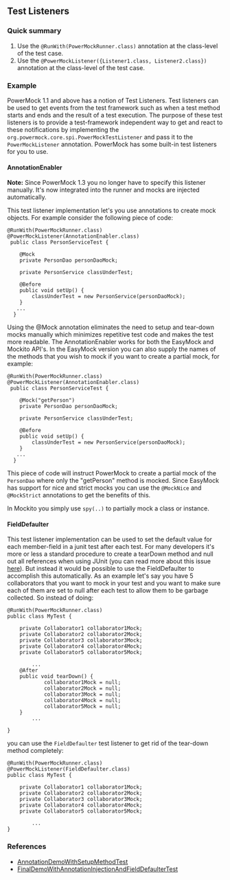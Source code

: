 ## Test Listeners ##

### Quick summary ###

  1. Use the `@RunWith(PowerMockRunner.class)` annotation at the class-level of the test case.
  1. Use the `@PowerMockListener({Listener1.class, Listener2.class})` annotation at the class-level of the test case.

### Example ###

PowerMock 1.1 and above has a notion of Test Listeners. Test listeners can be used to get events from the test framework such as when a test method starts and ends and the result of a test execution. The purpose of these test listeners is to provide a test-framework independent way to get and react to these notifications by implementing the `org.powermock.core.spi.PowerMockTestListener` and pass it to the `PowerMockListener` annotation. PowerMock has some built-in test listeners for you to use.

#### AnnotationEnabler ####
**Note:** Since PowerMock 1.3 you no longer have to specify this listener manually. It's now integrated into the runner and mocks are injected automatically.


This test listener implementation let's you use annotations to create mock objects. For example consider the following piece of code:
```
@RunWith(PowerMockRunner.class)
@PowerMockListener(AnnotationEnabler.class)
 public class PersonServiceTest {

 	@Mock
  	private PersonDao personDaoMock;

  	private PersonService classUnderTest;

  	@Before
  	public void setUp() {
  		classUnderTest = new PersonService(personDaoMock);
  	}
   ...
  }
```

Using the @Mock annotation eliminates the need to setup and tear-down mocks manually which minimizes repetitive test code and makes the test more readable. The AnnotationEnabler works for both the EasyMock and Mockito API's. In the EasyMock version you can also supply the names of the methods that you wish to mock if you want to create a partial mock, for example:

```
@RunWith(PowerMockRunner.class)
@PowerMockListener(AnnotationEnabler.class)
 public class PersonServiceTest {

 	@Mock("getPerson")
  	private PersonDao personDaoMock;

  	private PersonService classUnderTest;

  	@Before
  	public void setUp() {
  		classUnderTest = new PersonService(personDaoMock);
  	}
   ...
  }
```
This piece of code will instruct PowerMock to create a partial mock of the `PersonDao` where only the "getPerson" method is mocked. Since EasyMock has support for nice and strict mocks you can use the `@MockNice` and `@MockStrict` annotations to get the benefits of this.

In Mockito you simply use `spy(..)` to partially mock a class or instance.

#### FieldDefaulter ####
This test listener implementation can be used to set the default value for each member-field in a junit test after each test. For many developers it's more or less a standard procedure to create a tearDown method and null out all references when using JUnit (you can read more about this issue [here](http://blogs.atlassian.com/developer/2005/12/reducing_junit_memory_usage.html)). But instead it would be possible to use the FieldDefaulter to accomplish this automatically. As an example let's say you have 5 collaborators that you want to mock in your test and you want to make sure each of them are set to null after each test to allow them to be garbage collected. So instead of doing:
```
@RunWith(PowerMockRunner.class)
public class MyTest {
	
  	private Collaborator1 collaborator1Mock;
  	private Collaborator2 collaborator2Mock;
  	private Collaborator3 collaborator3Mock;
  	private Collaborator4 collaborator4Mock;
  	private Collaborator5 collaborator5Mock;

        ...
  	@After
  	public void tearDown() {
            collaborator1Mock = null;
            collaborator2Mock = null;
            collaborator3Mock = null;
            collaborator4Mock = null;
            collaborator5Mock = null;
  	}
        ...

}
```
you can use the `FieldDefaulter` test listener to get rid of the tear-down method completely:
```
@RunWith(PowerMockRunner.class)
@PowerMockListener(FieldDefaulter.class)
public class MyTest {
	
  	private Collaborator1 collaborator1Mock;
  	private Collaborator2 collaborator2Mock;
  	private Collaborator3 collaborator3Mock;
  	private Collaborator4 collaborator4Mock;
  	private Collaborator5 collaborator5Mock;

        ...
}
```


### References ###
  * [AnnotationDemoWithSetupMethodTest](https://github.com/jayway/powermock/blob/master/modules/module-test/easymock/junit4-test/src/test/java/samples/junit4/annotationbased/AnnotationDemoWithSetupMethodTest.java)
  * [FinalDemoWithAnnotationInjectionAndFieldDefaulterTest](https://github.com/jayway/powermock/blob/master/modules/module-test/easymock/junit4-test/src/test/java/samples/junit4/annotationbased/FinalDemoWithAnnotationInjectionAndFieldDefaulterTest.java)